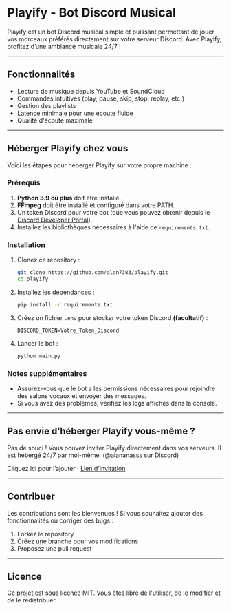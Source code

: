 # Playify - Bot Discord Musical

Playify est un bot Discord musical simple et puissant permettant de jouer vos morceaux préférés directement sur votre serveur Discord. Avec Playify, profitez d’une ambiance musicale 24/7 !

---

## Fonctionnalités

- Lecture de musique depuis YouTube et SoundCloud
- Commandes intuitives (play, pause, skip, stop, replay, etc.)
- Gestion des playlists
- Latence minimale pour une écoute fluide
- Qualité d'écoute maximale

---

## Héberger Playify chez vous

Voici les étapes pour héberger Playify sur votre propre machine :

### Prérequis

1. **Python 3.9 ou plus** doit être installé.
2. **FFmpeg** doit être installé et configuré dans votre PATH.
3. Un token Discord pour votre bot (que vous pouvez obtenir depuis le [Discord Developer Portal](https://discord.com/developers/applications)).
4. Installez les bibliothèques nécessaires à l'aide de `requirements.txt`.

### Installation

1. Clonez ce repository :
   ```bash
   git clone https://github.com/alan7383/playify.git
   cd playify
   ```

2. Installez les dépendances :
   ```bash
   pip install -r requirements.txt
   ```

3. Créez un fichier `.env` pour stocker votre token Discord **(facultatif)** :
   ```env
   DISCORD_TOKEN=Votre_Token_Discord
   ```

5. Lancer le bot :
   ```bash
   python main.py
   ```

### Notes supplémentaires

- Assurez-vous que le bot a les permissions nécessaires pour rejoindre des salons vocaux et envoyer des messages.
- Si vous avez des problèmes, vérifiez les logs affichés dans la console.

---

## Pas envie d’héberger Playify vous-même ?

Pas de souci ! Vous pouvez inviter Playify directement dans vos serveurs. Il est hébergé 24/7 par moi-même. (@alananasss sur Discord)

Cliquez ici pour l’ajouter : [Lien d'invitation](https://discord.com/oauth2/authorize?client_id=1323070239222665267&permissions=8&integration_type=0&scope=bot)

---

## Contribuer

Les contributions sont les bienvenues ! Si vous souhaitez ajouter des fonctionnalités ou corriger des bugs :

1. Forkez le repository
2. Créez une branche pour vos modifications
3. Proposez une pull request

---

## Licence

Ce projet est sous licence MIT. Vous êtes libre de l'utiliser, de le modifier et de le redistribuer.

